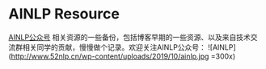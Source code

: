 # AINLP Resource

[AINLP公众号](http://www.52nlp.cn/%E6%AC%A2%E8%BF%8E%E5%85%B3%E6%B3%A8ainlp-%E4%B8%80%E4%B8%AA%E6%9C%89%E8%B6%A3%E6%9C%89ai%E7%9A%84nlp%E5%85%AC%E4%BC%97%E5%8F%B7) 相关资源的一些备份，包括博客早期的一些资源、以及来自技术交流群相关同学的贡献，慢慢做个记录。欢迎关注AINLP公众号：
![AINLP](http://www.52nlp.cn/wp-content/uploads/2019/10/ainlp.jpg =300x)

